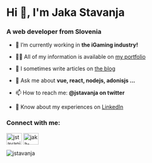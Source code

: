 <h1>Hi 👋, I'm Jaka Stavanja</h1>
<h3>A web developer from Slovenia</h3>

<p>

- 🔭 I’m currently working in **the iGaming industry!**

- 👨‍💻 All of my information is available on [my portfolio](https://stavanja.xyz)

- 📝 I sometimes write articles on [the blog](https://stavanja.xyz/blog)

- 💬 Ask me about **vue, react, nodejs, adonisjs ...**

- 📫 How to reach me: **@jstavanja on twitter**

- 📄 Know about my experiences on [LinkedIn](https://www.linkedin.com/in/jaka-stavanja-238290106/)
</p>

<h3 align="left">Connect with me:</h3>
<p align="left">
<a href="https://twitter.com/jstavanja" target="blank"><img align="center" src="https://raw.githubusercontent.com/rahuldkjain/github-profile-readme-generator/master/src/images/icons/Social/twitter.svg" alt="jstavanja" height="30" width="40" /></a>
<a href="https://linkedin.com/in/jaka-stavanja-238290106" target="blank"><img align="center" src="https://raw.githubusercontent.com/rahuldkjain/github-profile-readme-generator/master/src/images/icons/Social/linked-in-alt.svg" alt="jaka-stavanja-238290106" height="30" width="40" /></a>
</p>

<p align="left"> <img src="https://komarev.com/ghpvc/?username=jstavanja&label=Profile%20views&color=0e75b6&style=flat" alt="jstavanja" /> </p>
